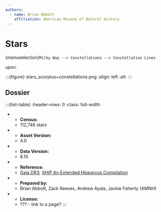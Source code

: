 ```yaml
---
authors:
  - name: Brian Abbott
    affiliation: American Museum of Natural History
---
```



# Stars

{menuselection}`Milky Way --> Constellations --> Constellation Lines`


upon.


:::{figure} stars_scorpius+constellations.png
:align: left
:alt: 
:::





## Dossier
:::{list-table}
:header-rows: 0
:class: full-width

* - **Census:**
  - 112,746 stars
* - **Asset Version:**
  - 4.0
* - **Data Version:**
  - 8.10 
* - **Reference:**
  - [Gaia DR3](https://doi.org/10.5270/esa-qa4lep3); [XHIP An Extended Hipparcos Compilation](https://ui.adsabs.harvard.edu/link_gateway/2012AstL...38..331A/doi:10.48550/arXiv.1108.4971)
* - **Prepared by:**
  - Brian Abbott, Zack Reeves, Andrew Ayala, Jackie Faherty (AMNH)
* - **License:**
  - ??? - link to a page?
:::
